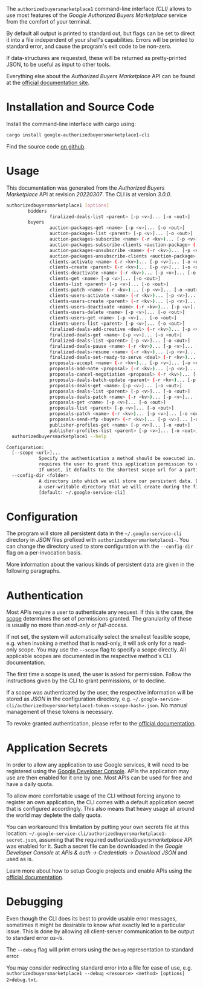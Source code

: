 <!---
DO NOT EDIT !
This file was generated automatically from 'src/mako/cli/README.md.mako'
DO NOT EDIT !
-->
The `authorizedbuyersmarketplace1` command-line interface *(CLI)* allows to use most features of the *Google Authorized Buyers Marketplace* service from the comfort of your terminal.

By default all output is printed to standard out, but flags can be set to direct it into a file independent of your shell's
capabilities. Errors will be printed to standard error, and cause the program's exit code to be non-zero.

If data-structures are requested, these will be returned as pretty-printed JSON, to be useful as input to other tools.

Everything else about the *Authorized Buyers Marketplace* API can be found at the
[official documentation site](https://developers.google.com/authorized-buyers/apis/marketplace/reference/rest/).

# Installation and Source Code

Install the command-line interface with cargo using:

```bash
cargo install google-authorizedbuyersmarketplace1-cli
```

Find the source code [on github](https://github.com/Byron/google-apis-rs/tree/main/gen/authorizedbuyersmarketplace1-cli).

# Usage

This documentation was generated from the *Authorized Buyers Marketplace* API at revision *20220307*. The CLI is at version *3.0.0*.

```bash
authorizedbuyersmarketplace1 [options]
        bidders
                finalized-deals-list <parent> [-p <v>]... [-o <out>]
        buyers
                auction-packages-get <name> [-p <v>]... [-o <out>]
                auction-packages-list <parent> [-p <v>]... [-o <out>]
                auction-packages-subscribe <name> (-r <kv>)... [-p <v>]... [-o <out>]
                auction-packages-subscribe-clients <auction-package> (-r <kv>)... [-p <v>]... [-o <out>]
                auction-packages-unsubscribe <name> (-r <kv>)... [-p <v>]... [-o <out>]
                auction-packages-unsubscribe-clients <auction-package> (-r <kv>)... [-p <v>]... [-o <out>]
                clients-activate <name> (-r <kv>)... [-p <v>]... [-o <out>]
                clients-create <parent> (-r <kv>)... [-p <v>]... [-o <out>]
                clients-deactivate <name> (-r <kv>)... [-p <v>]... [-o <out>]
                clients-get <name> [-p <v>]... [-o <out>]
                clients-list <parent> [-p <v>]... [-o <out>]
                clients-patch <name> (-r <kv>)... [-p <v>]... [-o <out>]
                clients-users-activate <name> (-r <kv>)... [-p <v>]... [-o <out>]
                clients-users-create <parent> (-r <kv>)... [-p <v>]... [-o <out>]
                clients-users-deactivate <name> (-r <kv>)... [-p <v>]... [-o <out>]
                clients-users-delete <name> [-p <v>]... [-o <out>]
                clients-users-get <name> [-p <v>]... [-o <out>]
                clients-users-list <parent> [-p <v>]... [-o <out>]
                finalized-deals-add-creative <deal> (-r <kv>)... [-p <v>]... [-o <out>]
                finalized-deals-get <name> [-p <v>]... [-o <out>]
                finalized-deals-list <parent> [-p <v>]... [-o <out>]
                finalized-deals-pause <name> (-r <kv>)... [-p <v>]... [-o <out>]
                finalized-deals-resume <name> (-r <kv>)... [-p <v>]... [-o <out>]
                finalized-deals-set-ready-to-serve <deal> (-r <kv>)... [-p <v>]... [-o <out>]
                proposals-accept <name> (-r <kv>)... [-p <v>]... [-o <out>]
                proposals-add-note <proposal> (-r <kv>)... [-p <v>]... [-o <out>]
                proposals-cancel-negotiation <proposal> (-r <kv>)... [-p <v>]... [-o <out>]
                proposals-deals-batch-update <parent> (-r <kv>)... [-p <v>]... [-o <out>]
                proposals-deals-get <name> [-p <v>]... [-o <out>]
                proposals-deals-list <parent> [-p <v>]... [-o <out>]
                proposals-deals-patch <name> (-r <kv>)... [-p <v>]... [-o <out>]
                proposals-get <name> [-p <v>]... [-o <out>]
                proposals-list <parent> [-p <v>]... [-o <out>]
                proposals-patch <name> (-r <kv>)... [-p <v>]... [-o <out>]
                proposals-send-rfp <buyer> (-r <kv>)... [-p <v>]... [-o <out>]
                publisher-profiles-get <name> [-p <v>]... [-o <out>]
                publisher-profiles-list <parent> [-p <v>]... [-o <out>]
  authorizedbuyersmarketplace1 --help

Configuration:
  [--scope <url>]...
            Specify the authentication a method should be executed in. Each scope
            requires the user to grant this application permission to use it.
            If unset, it defaults to the shortest scope url for a particular method.
  --config-dir <folder>
            A directory into which we will store our persistent data. Defaults to
            a user-writable directory that we will create during the first invocation.
            [default: ~/.google-service-cli]

```

# Configuration

The program will store all persistent data in the `~/.google-service-cli` directory in *JSON* files prefixed with `authorizedbuyersmarketplace1-`.  You can change the directory used to store configuration with the `--config-dir` flag on a per-invocation basis.

More information about the various kinds of persistent data are given in the following paragraphs.

# Authentication

Most APIs require a user to authenticate any request. If this is the case, the [scope][scopes] determines the 
set of permissions granted. The granularity of these is usually no more than *read-only* or *full-access*.

If not set, the system will automatically select the smallest feasible scope, e.g. when invoking a
method that is read-only, it will ask only for a read-only scope. 
You may use the `--scope` flag to specify a scope directly. 
All applicable scopes are documented in the respective method's CLI documentation.

The first time a scope is used, the user is asked for permission. Follow the instructions given 
by the CLI to grant permissions, or to decline.

If a scope was authenticated by the user, the respective information will be stored as *JSON* in the configuration
directory, e.g. `~/.google-service-cli/authorizedbuyersmarketplace1-token-<scope-hash>.json`. No manual management of these tokens
is necessary.

To revoke granted authentication, please refer to the [official documentation][revoke-access].

# Application Secrets

In order to allow any application to use Google services, it will need to be registered using the 
[Google Developer Console][google-dev-console]. APIs the application may use are then enabled for it
one by one. Most APIs can be used for free and have a daily quota.

To allow more comfortable usage of the CLI without forcing anyone to register an own application, the CLI
comes with a default application secret that is configured accordingly. This also means that heavy usage
all around the world may deplete the daily quota.

You can workaround this limitation by putting your own secrets file at this location: 
`~/.google-service-cli/authorizedbuyersmarketplace1-secret.json`, assuming that the required *authorizedbuyersmarketplace* API 
was enabled for it. Such a secret file can be downloaded in the *Google Developer Console* at 
*APIs & auth -> Credentials -> Download JSON* and used as is.

Learn more about how to setup Google projects and enable APIs using the [official documentation][google-project-new].


# Debugging

Even though the CLI does its best to provide usable error messages, sometimes it might be desirable to know
what exactly led to a particular issue. This is done by allowing all client-server communication to be 
output to standard error *as-is*.

The `--debug` flag will print errors using the `Debug` representation to standard error.

You may consider redirecting standard error into a file for ease of use, e.g. `authorizedbuyersmarketplace1 --debug <resource> <method> [options] 2>debug.txt`.


[scopes]: https://developers.google.com/+/api/oauth#scopes
[revoke-access]: http://webapps.stackexchange.com/a/30849
[google-dev-console]: https://console.developers.google.com/
[google-project-new]: https://developers.google.com/console/help/new/